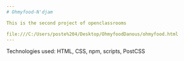 ```yaml
---
# Ohmyfood-N'djam

This is the second project of openclassrooms

file:///C:/Users/poste%204/Desktop/OhmyfoodDanous/ohmyfood.html
---
```


Technologies used: HTML, CSS, npm, scripts, PostCSS
